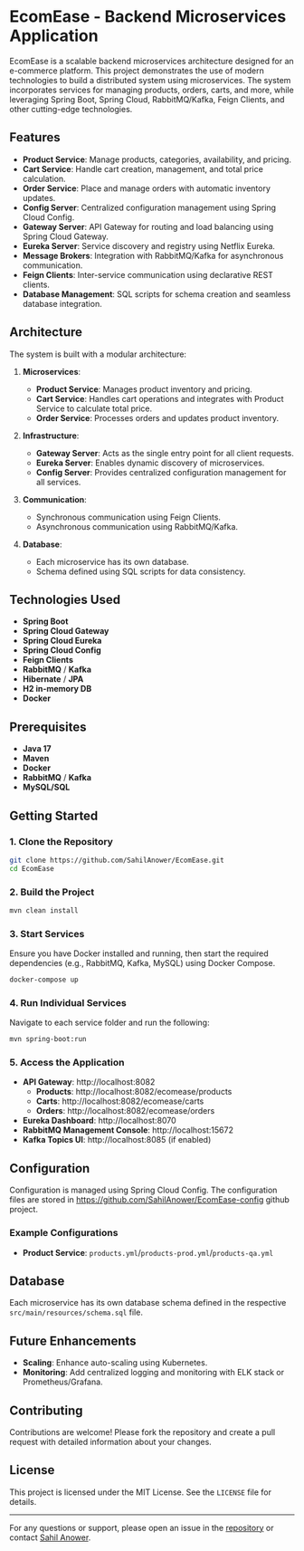 # EcomEase - Backend Microservices Application

EcomEase is a scalable backend microservices architecture designed for an e-commerce platform. This project demonstrates the use of modern technologies to build a distributed system using microservices. The system incorporates services for managing products, orders, carts, and more, while leveraging Spring Boot, Spring Cloud, RabbitMQ/Kafka, Feign Clients, and other cutting-edge technologies.

## Features
- **Product Service**: Manage products, categories, availability, and pricing.
- **Cart Service**: Handle cart creation, management, and total price calculation.
- **Order Service**: Place and manage orders with automatic inventory updates.
- **Config Server**: Centralized configuration management using Spring Cloud Config.
- **Gateway Server**: API Gateway for routing and load balancing using Spring Cloud Gateway.
- **Eureka Server**: Service discovery and registry using Netflix Eureka.
- **Message Brokers**: Integration with RabbitMQ/Kafka for asynchronous communication.
- **Feign Clients**: Inter-service communication using declarative REST clients.
- **Database Management**: SQL scripts for schema creation and seamless database integration.

## Architecture
The system is built with a modular architecture:

1. **Microservices**:
    - **Product Service**: Manages product inventory and pricing.
    - **Cart Service**: Handles cart operations and integrates with Product Service to calculate total price.
    - **Order Service**: Processes orders and updates product inventory.

2. **Infrastructure**:
    - **Gateway Server**: Acts as the single entry point for all client requests.
    - **Eureka Server**: Enables dynamic discovery of microservices.
    - **Config Server**: Provides centralized configuration management for all services.

3. **Communication**:
    - Synchronous communication using Feign Clients.
    - Asynchronous communication using RabbitMQ/Kafka.

4. **Database**:
    - Each microservice has its own database.
    - Schema defined using SQL scripts for data consistency.

## Technologies Used
- **Spring Boot**
- **Spring Cloud Gateway**
- **Spring Cloud Eureka**
- **Spring Cloud Config**
- **Feign Clients**
- **RabbitMQ** / **Kafka**
- **Hibernate** / **JPA**
- **H2 in-memory DB**
- **Docker**

## Prerequisites
- **Java 17**
- **Maven**
- **Docker**
- **RabbitMQ** / **Kafka**
- **MySQL/SQL**

## Getting Started

### 1. Clone the Repository
```bash
git clone https://github.com/SahilAnower/EcomEase.git
cd EcomEase
```

### 2. Build the Project
```bash
mvn clean install
```

### 3. Start Services
Ensure you have Docker installed and running, then start the required dependencies (e.g., RabbitMQ, Kafka, MySQL) using Docker Compose.

```bash
docker-compose up
```

### 4. Run Individual Services
Navigate to each service folder and run the following:

```bash
mvn spring-boot:run
```

### 5. Access the Application
- **API Gateway**: http://localhost:8082
    - **Products**: http://localhost:8082/ecomease/products
    - **Carts**: http://localhost:8082/ecomease/carts
    - **Orders**: http://localhost:8082/ecomease/orders
- **Eureka Dashboard**: http://localhost:8070
- **RabbitMQ Management Console**: http://localhost:15672
- **Kafka Topics UI**: http://localhost:8085 (if enabled)

## Configuration
Configuration is managed using Spring Cloud Config. The configuration files are stored in https://github.com/SahilAnower/EcomEase-config github project.

### Example Configurations
- **Product Service**: `products.yml`/`products-prod.yml`/`products-qa.yml`

## Database
Each microservice has its own database schema defined in the respective `src/main/resources/schema.sql` file.

[//]: # (### Schema Management)

[//]: # (To initialize the databases:)

[//]: # (1. Create the databases in MySQL for each service &#40;e.g., `products_db`, `carts_db`, `orders_db`&#41;.)

[//]: # (2. Run the SQL scripts from the respective microservices' `schema.sql` files.)

[//]: # (## API Endpoints)

[//]: # ()
[//]: # (### Product Service)

[//]: # (- `POST /products/bulk-check`: Bulk check for product availability and price.)

[//]: # (- `GET /products/{id}`: Get product details by ID.)

[//]: # ()
[//]: # (### Cart Service)

[//]: # (- `POST /carts`: Create a new cart.)

[//]: # (- `GET /carts/{id}`: Retrieve cart details.)

[//]: # ()
[//]: # (### Order Service)

[//]: # (- `POST /orders`: Create a new order.)

[//]: # (- `GET /orders/{id}`: Get order details.)

## Future Enhancements

[//]: # (- **Authentication and Authorization**: Add OAuth2/JWT integration for securing endpoints.)
- **Scaling**: Enhance auto-scaling using Kubernetes.
- **Monitoring**: Add centralized logging and monitoring with ELK stack or Prometheus/Grafana.

## Contributing
Contributions are welcome! Please fork the repository and create a pull request with detailed information about your changes.

## License
This project is licensed under the MIT License. See the `LICENSE` file for details.

---

For any questions or support, please open an issue in the [repository](https://github.com/SahilAnower/EcomEase/issues) or contact [Sahil Anower](https://github.com/SahilAnower).
